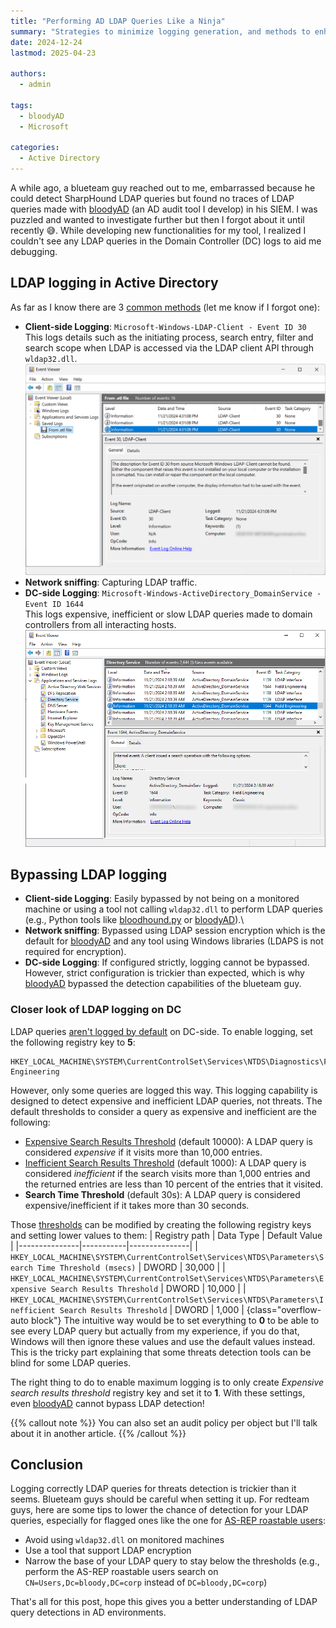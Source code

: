 ```yaml
---
title: "Performing AD LDAP Queries Like a Ninja"
summary: "Strategies to minimize logging generation, and methods to enhance logging efficiency"
date: 2024-12-24
lastmod: 2025-04-23

authors:
  - admin

tags:
  - bloodyAD
  - Microsoft

categories:
  - Active Directory
---
```

A while ago, a blueteam guy reached out to me, embarrassed because he could detect SharpHound LDAP queries but found no traces of LDAP queries made with [bloodyAD](https://github.com/CravateRouge/bloodyAD) (an AD audit tool I develop) in his SIEM. I was puzzled and wanted to investigate further but then I forgot about it until recently 😅. While developing new functionalities for my tool, I realized I couldn't see any LDAP queries in the Domain Controller (DC) logs to aid me debugging. 

## LDAP logging in Active Directory
As far as I know there are 3 [common methods](https://unit42.paloaltonetworks.com/lightweight-directory-access-protocol-based-attacks/) (let me know if I forgot one):
- __Client-side Logging__: `Microsoft-Windows-LDAP-Client - Event ID 30`\
This logs details such as the initiating process, search entry, filter and search scope when LDAP is accessed via the LDAP client API through `wldap32.dll`.\
![Event ID 30](event30.png)
- __Network sniffing__: Capturing LDAP traffic.
- __DC-side Logging__: `Microsoft-Windows-ActiveDirectory_DomainService - Event ID 1644`\
This logs expensive, inefficient or slow LDAP queries made to domain controllers from all interacting hosts.\
![Event ID 1644](featured.png)

## Bypassing LDAP logging
- __Client-side Logging__: Easily bypassed by not being on a monitored machine or using a tool not calling `wldap32.dll` to perform LDAP queries (e.g., Python tools like [bloodhound.py](https://github.com/dirkjanm/BloodHound.py) or [bloodyAD](https://github.com/CravateRouge/bloodyAD)).\
- __Network sniffing__: Bypassed using LDAP session encryption which is the default for [bloodyAD](https://github.com/CravateRouge/bloodyAD) and any tool using Windows libraries (LDAPS is not required for encryption).
- __DC-side Logging__: If configured strictly, logging cannot be bypassed. However, strict configuration is trickier than expected, which is why [bloodyAD](https://github.com/CravateRouge/bloodyAD) bypassed the detection capabilities of the blueteam guy.

### Closer look of LDAP logging on DC
LDAP queries [aren't logged by default](https://learn.microsoft.com/en-us/troubleshoot/windows-server/active-directory/configure-ad-and-lds-event-logging#enable-field-engineering-diagnostic-event-logging) on DC-side. To enable logging, set the following registry key to __5__:
```
HKEY_LOCAL_MACHINE\SYSTEM\CurrentControlSet\Services\NTDS\Diagnostics\Field Engineering
```
However, only some queries are logged this way. This logging capability is designed to detect expensive and inefficient LDAP queries, not threats. The default thresholds to consider a query as expensive and inefficient are the following:
- [Expensive Search Results Threshold](https://learn.microsoft.com/en-us/previous-versions/ms808539(v=msdn.10)#tracking-expensive-and-inefficient-searches) (default 10000): A LDAP query is considered _expensive_ if it visits more than 10,000 entries.
- [Inefficient Search Results Threshold](https://learn.microsoft.com/en-us/previous-versions/ms808539(v=msdn.10)#tracking-expensive-and-inefficient-searches) (default 1000): A LDAP query is considered _inefficient_ if the search visits more than 1,000 entries and the returned entries are less than 10 percent of the entries that it visited.
- __Search Time Threshold__ (default 30s): A LDAP query is considered expensive/inefficient if it takes more than 30 seconds.

Those [thresholds](https://learn.microsoft.com/en-us/troubleshoot/windows-server/active-directory/event1644reader-analyze-ldap-query-performance#how-to-use-the-script) can be modified by creating the following registry keys and setting lower values to them:
| Registry path | Data Type | Default Value |
|---------------|-----------|---------------|
| `HKEY_LOCAL_MACHINE\SYSTEM\CurrentControlSet\Services\NTDS\Parameters\Search Time Threshold (msecs)` | DWORD | 30,000 |
| `HKEY_LOCAL_MACHINE\SYSTEM\CurrentControlSet\Services\NTDS\Parameters\Expensive Search Results Threshold` | DWORD | 10,000 |
| `HKEY_LOCAL_MACHINE\SYSTEM\CurrentControlSet\Services\NTDS\Parameters\Inefficient Search Results Threshold` | DWORD | 1,000 |
{class="overflow-auto block"}
The intuitive way would be to set everything to __0__ to be able to see every LDAP query but actually from my experience, if you do that, Windows will then ignore these values and use the default values instead. This is the tricky part explaining that some threats detection tools can be blind for some LDAP queries.

The right thing to do to enable maximum logging is to only create _Expensive search results threshold_ registry key and set it to __1__. With these settings, even [bloodyAD](https://github.com/CravateRouge/bloodyAD) cannot bypass LDAP detection!

{{% callout note %}}
You can also set an audit policy per object but I'll talk about it in another article.
{{% /callout %}}

## Conclusion
Logging correctly LDAP queries for threats detection is trickier than it seems. Blueteam guys should be careful when setting it up. For redteam guys, here are some tips to lower the chance of detection for your LDAP queries, especially for flagged ones like the one for [AS-REP roastable users](https://github.com/CravateRouge/bloodyAD/wiki/Enumeration#get-accounts-that-do-not-require-kerberos-pre-authentication-as-rep):
- Avoid using `wldap32.dll` on monitored machines
- Use a tool that support LDAP encryption
- Narrow the base of your LDAP query to stay below the thresholds (e.g., perform the AS-REP roastable users search on `CN=Users,Dc=bloody,DC=corp` instead of `DC=bloody,DC=corp`)

That's all for this post, hope this gives you a better understanding of LDAP query detections in AD environments.